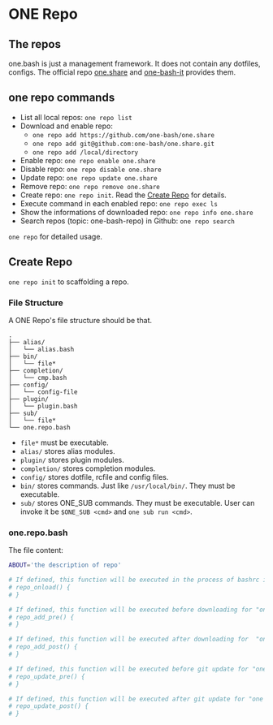 # ONE Repo

## The repos

one.bash is just a management framework. It does not contain any dotfiles, configs.
The official repo [one.share][] and [one-bash-it][] provides them.

## one repo commands

- List all local repos: `one repo list`
- Download and enable repo:
  - `one repo add https://github.com/one-bash/one.share`
  - `one repo add git@github.com:one-bash/one.share.git`
  - `one repo add /local/directory`
- Enable repo: `one repo enable one.share`
- Disable repo: `one repo disable one.share`
- Update repo: `one repo update one.share`
- Remove repo: `one repo remove one.share`
- Create repo: `one repo init`. Read the [Create Repo](#create-repo) for details.
- Execute command in each enabled repo: `one repo exec ls`
- Show the informations of downloaded repo: `one repo info one.share`
- Search repos (topic: one-bash-repo) in Github: `one repo search`

`one repo` for detailed usage.

## Create Repo

`one repo init` to scaffolding a repo.

### File Structure

A ONE Repo's file structure should be that.

```
.
├── alias/
│   └── alias.bash
├── bin/
│   └── file*
├── completion/
│   └── cmp.bash
├── config/
│   └── config-file
├── plugin/
│   └── plugin.bash
├── sub/
│   └── file*
└── one.repo.bash
```

- `file*` must be executable.
- `alias/` stores alias modules.
- `plugin/` stores plugin modules.
- `completion/` stores completion modules.
- `config/` stores dotfile, rcfile and config files.
- `bin/` stores commands. Just like `/usr/local/bin/`. They must be executable.
- `sub/` stores ONE_SUB commands. They must be executable. User can invoke it be `$ONE_SUB <cmd>` and `one sub run <cmd>`. 

### one.repo.bash

The file content:

```sh
ABOUT='the description of repo'

# If defined, this function will be executed in the process of bashrc initialization. See docs/develop/entry.md
# repo_onload() {
# }

# If defined, this function will be executed before downloading for "one repo add".
# repo_add_pre() {
# }

# If defined, this function will be executed after downloading for  "one repo add".
# repo_add_post() {
# }

# If defined, this function will be executed before git update for "one repo update".
# repo_update_pre() {
# }

# If defined, this function will be executed after git update for "one repo update".
# repo_update_post() {
# }
```

<!-- links -->

[one.share]: https://github.com/one-bash/one.share
[one-bash-it]: https://github.com/one-bash/one-bash-it
[bash-it]: https://github.com/Bash-it/bash-it
